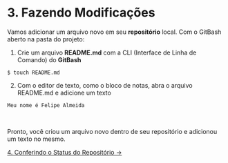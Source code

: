 # 3. Fazendo Modificações

Vamos adicionar um arquivo novo em seu **repositório** local. Com o GitBash aberto na pasta do projeto:
1. Crie um arquivo **README.md** com a CLI (Interface de Linha de Comando) do **GitBash**
```
$ touch README.md
```
2. Com o editor de texto, como o bloco de notas, abra o arquivo README.md e adicione um texto
```
Meu nome é Felipe Almeida
```

<br>

Pronto, você criou um arquivo novo dentro de seu repositório e adicionou um texto no mesmo.

[4. Conferindo o Status do Repositório &rarr;](https://github.com/Pampa-Devs/git-tutorial/blob/master/Tutorial/4-check-status.md)    
